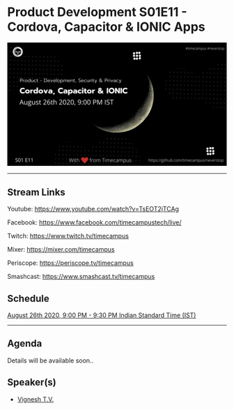 # Product Development S01E11 - Cordova, Capacitor & IONIC Apps

<img src="https://raw.githubusercontent.com/timecampus/neverstop/master/product-development/Season-1/PD-S01E11/PD-S01E11.png" width="800">

---

## Stream Links

Youtube: https://www.youtube.com/watch?v=TsEOT2jTCAg

Facebook: https://www.facebook.com/timecampustech/live/

Twitch: https://www.twitch.tv/timecampus

Mixer: https://mixer.com/timecampus

Periscope: https://periscope.tv/timecampus

Smashcast: https://www.smashcast.tv/timecampus

## Schedule

[August 26th 2020, 9:00 PM - 9:30 PM Indian Standard Time (IST)](https://calendar.google.com/event?action=TEMPLATE&tmeid=MGpxN3ZxaG51cHE2cTJnN2xnM3BmZWttNzlfMjAyMDA4MjZUMTUzMDAwWiB0aW1lY2FtcHVzLmNvbV8zaHE0cHRrczBsZTJybmQwajAxbzYwMTRhZ0Bn&tmsrc=timecampus.com_3hq4ptks0le2rnd0j01o6014ag%40group.calendar.google.com)

---

## Agenda

Details will be available soon..

## Speaker(s)

- [Vignesh T.V.](http://tvvignesh.com/)
